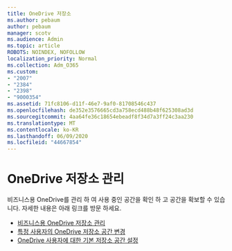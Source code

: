```yaml
---
title: OneDrive 저장소
ms.author: pebaum
author: pebaum
manager: scotv
ms.audience: Admin
ms.topic: article
ROBOTS: NOINDEX, NOFOLLOW
localization_priority: Normal
ms.collection: Adm_O365
ms.custom:
- "2007"
- "2384"
- "2398"
- "9000354"
ms.assetid: 71fc8106-d11f-46e7-9af0-81708546c437
ms.openlocfilehash: de352e3576665cd3a758ecd488b48f625308ad3d
ms.sourcegitcommit: 4aa64fe36c18654ebeadf8f34d7a3ff24c3aa230
ms.translationtype: MT
ms.contentlocale: ko-KR
ms.lasthandoff: 06/09/2020
ms.locfileid: "44667854"
---
```

# <a name="manage-your-onedrive-storage"></a>OneDrive 저장소 관리

비즈니스용 OneDrive를 관리 하 여 사용 중인 공간을 확인 하 고 공간을 확보할 수 있습니다.  자세한 내용은 아래 링크를 방문 하세요.

- [비즈니스용 OneDrive 저장소 관리](https://support.microsoft.com/office/31519161-059c-4764-b6f8-f5cd29f7fe68)
- [특정 사용자의 OneDrive 저장소 공간 변경](https://docs.microsoft.com/onedrive/change-user-storage)
- [OneDrive 사용자에 대한 기본 저장소 공간 설정](https://docs.microsoft.com/onedrive/set-default-storage-space)